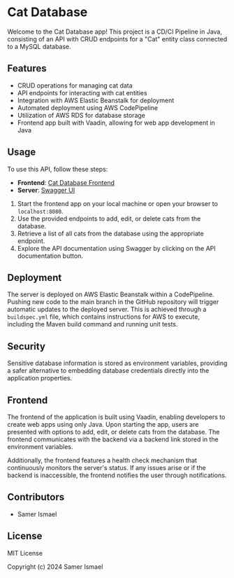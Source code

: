 # Cat Database

Welcome to the Cat Database app! This project is a CD/CI Pipeline in Java, consisting of an API with CRUD endpoints for a "Cat" entity class connected to a MySQL database.

## Features

- CRUD operations for managing cat data
- API endpoints for interacting with cat entities
- Integration with AWS Elastic Beanstalk for deployment
- Automated deployment using AWS CodePipeline
- Utilization of AWS RDS for database storage
- Frontend app built with Vaadin, allowing for web app development in Java

## Usage

To use this API, follow these steps:

- **Frontend**: [Cat Database Frontend](https://github.com/Samer-Ismael/CatDatabaseFrontend)
- **Server**: [Swagger UI](http://samer.eu-north-1.elasticbeanstalk.com/swagger-ui/index.html)

1. Start the frontend app on your local machine or open your browser to `localhost:8080`.
2. Use the provided endpoints to add, edit, or delete cats from the database.
3. Retrieve a list of all cats from the database using the appropriate endpoint.
4. Explore the API documentation using Swagger by clicking on the API documentation button.

## Deployment

The server is deployed on AWS Elastic Beanstalk within a CodePipeline. Pushing new code to the main branch in the GitHub repository will trigger automatic updates to the deployed server. This is achieved through a `buildspec.yml` file, which contains instructions for AWS to execute, including the Maven build command and running unit tests.

## Security

Sensitive database information is stored as environment variables, providing a safer alternative to embedding database credentials directly into the application properties.

## Frontend

The frontend of the application is built using Vaadin, enabling developers to create web apps using only Java. Upon starting the app, users are presented with options to add, edit, or delete cats from the database. The frontend communicates with the backend via a backend link stored in the environment variables.

Additionally, the frontend features a health check mechanism that continuously monitors the server's status. If any issues arise or if the backend is inaccessible, the frontend notifies the user through notifications.

## Contributors

- Samer Ismael

## License

MIT License

Copyright (c) 2024 Samer Ismael
